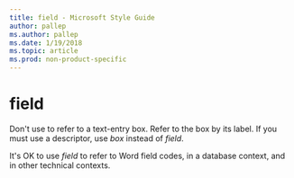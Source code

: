 ```yaml
---
title: field - Microsoft Style Guide
author: pallep
ms.author: pallep
ms.date: 1/19/2018
ms.topic: article
ms.prod: non-product-specific
---
```


# field

Don't use to refer to a text-entry box. Refer to the box by its label. If you must use a descriptor, use *box* instead of *field*. 

It's OK to use *field* to refer to Word field codes, in a database context, and in other technical contexts.
